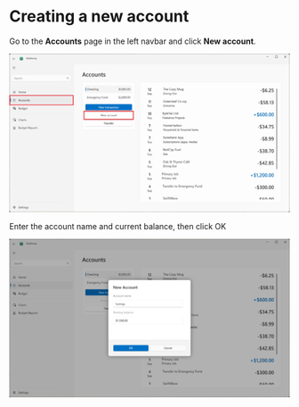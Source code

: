 # Creating a new account

Go to the **Accounts** page in the left navbar and click
**New account**.

![New Account](../img/new-account.jpg)

Enter the account name and current balance, then click OK

![New Account Dialog](../img/new-account-dialog.jpg)
